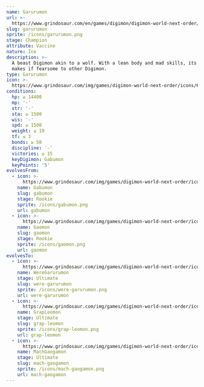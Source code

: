 ```yaml
---
name: Garurumon
url: >-
  https://www.grindosaur.com/en/games/digimon/digimon-world-next-order/digimon/60-garurumon
slug: garurumon
sprite: /icons/garurumon.png
stage: Champion
attribute: Vaccine
nature: Ice
description: >-
  A beast Digimon akin to a wolf. With a lean body and mad skills, its agility
  makes if fearsome to other Digimon.
type: Garurumon
icon: >-
  https://www.grindosaur.com/img/games/digimon-world-next-order/icons/60-garurumon-icon.png
conditions:
  hp: ≥ 14400
  mp: '-'
  str: '-'
  sta: ≥ 1500
  wis: '-'
  spd: ≥ 1500
  weight: ≤ 19
  tf: ≤ 3
  bonds: ≥ 50
  discipline: '-'
  victories: ≥ 15
  keyDigimon: Gabumon
  keyPoints: '5'
evolvesFrom:
  - icon: >-
      https://www.grindosaur.com/img/games/digimon-world-next-order/icons/24-gabumon-icon-small.png
    name: Gabumon
    slug: gabumon
    stage: Rookie
    sprite: /icons/gabumon.png
    url: gabumon
  - icon: >-
      https://www.grindosaur.com/img/games/digimon-world-next-order/icons/37-gaomon-icon-small.png
    name: Gaomon
    slug: gaomon
    stage: Rookie
    sprite: /icons/gaomon.png
    url: gaomon
evolvesTo:
  - icon: >-
      https://www.grindosaur.com/img/games/digimon-world-next-order/icons/113-weregarurumon-icon-small.png
    name: WereGarurumon
    stage: Ultimate
    slug: were-garurumon
    sprite: /icons/were-garurumon.png
    url: were-garurumon
  - icon: >-
      https://www.grindosaur.com/img/games/digimon-world-next-order/icons/137-grapleomon-icon-small.png
    name: GrapLeomon
    stage: Ultimate
    slug: grap-leomon
    sprite: /icons/grap-leomon.png
    url: grap-leomon
  - icon: >-
      https://www.grindosaur.com/img/games/digimon-world-next-order/icons/125-machgaogamon-icon-small.png
    name: MachGaogamon
    stage: Ultimate
    slug: mach-gaogamon
    sprite: /icons/mach-gaogamon.png
    url: mach-gaogamon
---
```


